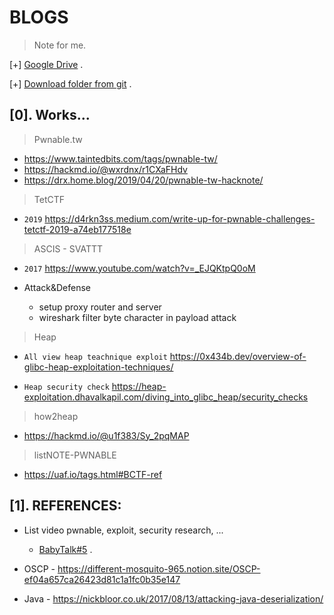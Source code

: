 # BLOGS
> Note for me.

[+] [Google Drive](https://drive.google.com/drive/folders/1Yd3RnKlJunSlAkmUS8o3cVPhGl3GtzmC?usp=share_link) .

[+] [Download folder from git](https://download-directory.github.io/) .

## [0]. Works...
  
> Pwnable.tw

- https://www.taintedbits.com/tags/pwnable-tw/
- https://hackmd.io/@wxrdnx/r1CXaFHdv
- https://drx.home.blog/2019/04/20/pwnable-tw-hacknote/

> TetCTF
 
- `2019` https://d4rkn3ss.medium.com/write-up-for-pwnable-challenges-tetctf-2019-a74eb177518e

> ASCIS - SVATTT

- `2017` https://www.youtube.com/watch?v=_EJQKtpQ0oM

- Attack&Defense
  * setup proxy router and server 
  * wireshark filter byte character in payload attack

>Heap

  * `All view heap teachnique exploit` https://0x434b.dev/overview-of-glibc-heap-exploitation-techniques/
  
  * `Heap security check` https://heap-exploitation.dhavalkapil.com/diving_into_glibc_heap/security_checks

> how2heap 

  * https://hackmd.io/@u1f383/Sy_2pqMAP


> listNOTE-PWNABLE

  * https://uaf.io/tags.html#BCTF-ref

## [1]. REFERENCES:

- List video pwnable, exploit, security research, ...

  * [BabyTalk#5](https://www.youtube.com/watch?v=94O8wdcvEFM&list=WL&index=249) .

- OSCP - https://different-mosquito-965.notion.site/OSCP-ef04a657ca26423d81c1a1fc0b35e147

- Java - https://nickbloor.co.uk/2017/08/13/attacking-java-deserialization/
